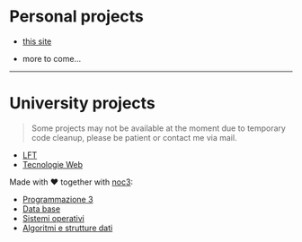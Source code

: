 # Personal projects

- [this site](https://github.com/fedeztk/fedeztk.github.io)
<!-- - [dotfiles](https://github.com/fedeztk/.dotfiles) -->
- more to come...

---

# University projects

> Some projects may not be available at the moment due to temporary code cleanup, please be patient or contact me via mail.

- [LFT](https://github.com/fedeztk/LFT)
- [Tecnologie Web](https://github.com/fedeztk/Tweb)

Made with  ♥  together with [noc3](https://github.com/NOC3):

- [Programmazione 3](https://github.com/NOC3/ProgIII)
- [Data base](https://github.com/fedeztk/DataBase/)
- [Sistemi operativi](https://github.com/NOC3/Progetto-Sistemi-Operativi-2019-2020)
- [Algoritmi e strutture dati](https://github.com/NOC3/Progetto-Algoritmi-e-Strutture-Dati-2019-2020)
